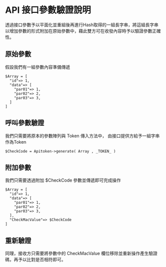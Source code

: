# API 接口參數驗證說明

透過接口參數予以平面化並重組後再進行Hash取得的一組長字串，將這組長字串以增加參數的形式附加在原始參數中，藉此雙方可在收發內容時予以驗證參數正確性。


## 原始參數

假設我們有一組參數內容準備傳遞

    $Array = [
      "id"=> 1,
      "data"=> [
        "par01"=> 1,
        "par02"=> 2,
        "par03"=> 3,
      ]
    ]

## 呼叫參數驗證

我們只需要將原本的參數陣列與 Token 傳入方法中， 由接口提供方給予一組字串作為Token

    $CheckCode = Apitoken->generate( Array , _TOKEN_ )

## 附加參數

我們只需要透過附加 $CheckCode 參數並傳遞即可完成操作 

    $Array = [
      "id"=> 1,
      "data"=> [
        "par01"=> 1,
        "par02"=> 2,
        "par03"=> 3,
      ],
      "CheckMacValue"=> $CheckCode
    ]

## 重新驗證

同理，接收方只需要將參數中的 CheckMacValue 欄位移除並重新操作產生驗證碼，再予以比對是否相符即可。
